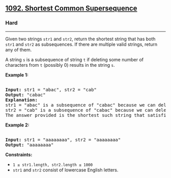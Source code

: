 ### <h2><a href="https://leetcode.com/problems/shortest-common-supersequence/">1092. Shortest Common Supersequence</a></h2>  
<h3>Hard</h3>  
<hr>  
<div>  
<p>Given two strings <code>str1</code> and <code>str2</code>, return the shortest string that has both <code>str1</code> and <code>str2</code> as subsequences. If there are multiple valid strings, return any of them.</p>  

<p>A string <code>s</code> is a subsequence of string <code>t</code> if deleting some number of characters from <code>t</code> (possibly 0) results in the string <code>s</code>.</p>  

<p><strong>Example 1:</strong></p>  
<pre>  
<strong>Input:</strong> str1 = "abac", str2 = "cab"  
<strong>Output:</strong> "cabac"  
<strong>Explanation:</strong>  
str1 = "abac" is a subsequence of "cabac" because we can delete the first "c".  
str2 = "cab" is a subsequence of "cabac" because we can delete the last "ac".  
The answer provided is the shortest such string that satisfies these properties.  
</pre>  

<p><strong>Example 2:</strong></p>  
<pre>  
<strong>Input:</strong> str1 = "aaaaaaaa", str2 = "aaaaaaaa"  
<strong>Output:</strong> "aaaaaaaa"  
</pre>  

<p><strong>Constraints:</strong></p>  
<ul>  
<li><code>1 ≤ str1.length, str2.length ≤ 1000</code></li>  
<li><code>str1</code> and <code>str2</code> consist of lowercase English letters.</li>  
</ul>  
</div>  
